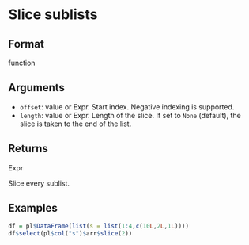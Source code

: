 # Slice sublists

## Format

function

## Arguments

- `offset`: value or Expr. Start index. Negative indexing is supported.
- `length`: value or Expr. Length of the slice. If set to `None` (default), the slice is taken to the end of the list.

## Returns

Expr

Slice every sublist.

## Examples

```r
df = pl$DataFrame(list(s = list(1:4,c(10L,2L,1L))))
df$select(pl$col("s")$arr$slice(2))
```